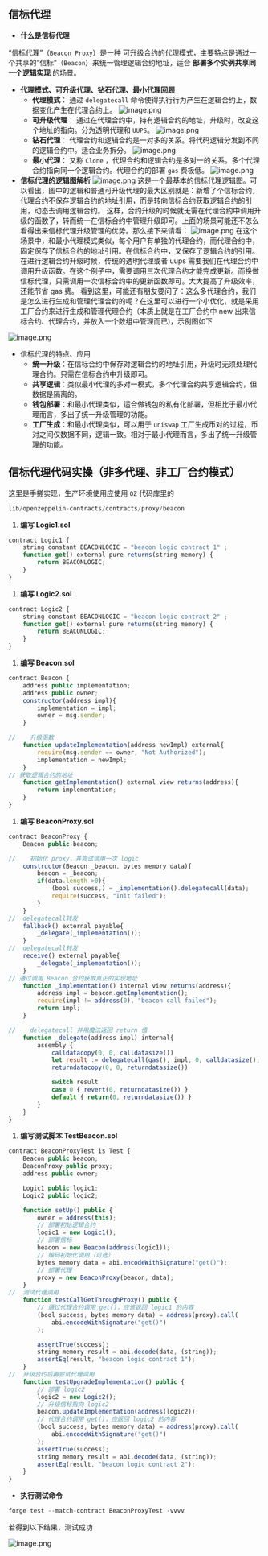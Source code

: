 ## 信标代理

- **什么是信标代理**

“信标代理”（`Beacon Proxy`）是一种 可升级合约的代理模式，主要特点是通过一个共享的“信标”（`Beacon`）来统一管理逻辑合约地址，适合 **部署多个实例共享同一个逻辑实现** 的场景。

- **代理模式、可升级代理、钻石代理、最小代理回顾**
  - **代理模式**：
    通过 `delegatecall` 命令使得执行行为产生在逻辑合约上，数据变化产生在代理合约上。
    ![image.png](images/yAL843XW680165850104e.png)
  - **可升级代理**：
    通过在代理合约中，持有逻辑合约的地址，升级时，改变这个地址的指向。分为透明代理和 `UUPS`。
    ![image.png](images/FaYgF3Mv6802d65aae20b.png)
  - **钻石代理**：
    代理合约和逻辑合约是一对多的关系。将代码逻辑分发到不同的逻辑合约中。适合业务拆分。
    ![image.png](images/1fGjEZ2C6802e4cc8215b.png)
  - **最小代理**：
    又称 `Clone` ，代理合约和逻辑合约是多对一的关系。多个代理合约指向同一个逻辑合约。代理合约的部署 `gas` 费极低。
    ![image.png](images/A59joTCI6802e5f0f0a43.png)
- **信标代理的逻辑图解析**
  ![image.png](images/mkJEjrtE68068563d30a7.png)
  这是一个最基本的信标代理逻辑图。可以看出，图中的逻辑和普通可升级代理的最大区别就是：新增了个信标合约，代理合约不保存逻辑合约的地址引用，而是转向信标合约获取逻辑合约的引用，动态去调用逻辑合约。
  这样，合约升级的时候就无需在代理合约中调用升级的函数了，转而统一在信标合约中管理升级即可。上面的场景可能还不怎么看得出来信标代理升级管理的优势。那么接下来请看：
  ![image.png](images/SmX5CibE6806868151f20.png)
  在这个场景中，和最小代理模式类似，每个用户有单独的代理合约，而代理合约中，固定保存了信标合约的地址引用。在信标合约中，又保存了逻辑合约的引用。在进行逻辑合约升级时候，传统的透明代理或者 uups 需要我们在代理合约中调用升级函数。在这个例子中，需要调用三次代理合约才能完成更新。而换做信标代理，只需调用一次信标合约中的更新函数即可。大大提高了升级效率，还能节省 gas 费。
  看到这里，可能还有朋友要问了：这么多代理合约，我们是怎么进行生成和管理代理合约的呢？在这里可以进行一个小优化，就是采用工厂合约来进行生成和管理代理合约（本质上就是在工厂合约中 new 出来信标合约、代理合约，并放入一个数组中管理而已)，示例图如下

![image.png](images/X6OHgWEQ6806881262ef3.png)

- 信标代理的特点、应用
  - **统一升级**：在信标合约中保存对逻辑合约的地址引用，升级时无须处理代理合约。只需在信标合约中升级即可。
  - **共享逻辑**：类似最小代理的多对一模式，多个代理合约共享逻辑合约，但数据是隔离的。
  - **钱包部署**：和最小代理类似，适合做钱包的私有化部署，但相比于最小代理而言，多出了统一升级管理的功能。
  - **工厂生成**：和最小代理类似，可以用于 `uniswap` 工厂生成币对的过程，币对之间仅数据不同，逻辑一致。相对于最小代理而言，多出了统一升级管理的功能。

## 信标代理代码实操（非多代理、非工厂合约模式）

这里是手搓实现，生产环境使用应使用 `OZ` 代码库里的

```js
lib/openzeppelin-contracts/contracts/proxy/beacon
```

1. **编写 Logic1.sol**

```js
contract Logic1 {
    string constant BEACONLOGIC = "beacon logic contract 1" ;
    function get() external pure returns(string memory) {
        return BEACONLOGIC;
    }
}
```

1. **编写 Logic2.sol**

```js
contract Logic2 {
    string constant BEACONLOGIC = "beacon logic contract 2" ;
    function get() external pure returns(string memory) {
        return BEACONLOGIC;
    }
}
```

1. **编写 Beacon.sol**

```js
contract Beacon {
    address public implementation;
    address public owner;
    constructor(address impl){
        implementation = impl;
        owner = msg.sender;
    }

//    升级函数
    function updateImplementation(address newImpl) external{
        require(msg.sender == owner, "Not Authorized");
        implementation = newImpl;
    }
// 获取逻辑合约的地址
    function getImplementation() external view returns(address){
        return implementation;
    }
}
```

1. **编写 BeaconProxy.sol**

```js
contract BeaconProxy {
    Beacon public beacon;

//    初始化 proxy，并尝试调用一次 logic
    constructor(Beacon _beacon, bytes memory data){
        beacon = _beacon;
        if(data.length >0){
            (bool success,) = _implementation().delegatecall(data);
            require(success, "Init failed");
        }
    }
//  delegatecall转发
    fallback() external payable{
        _delegate(_implementation());
    }
//  delegatecall转发
    receive() external payable{
        _delegate(_implementation());
    }
// 通过调用 Beacon 合约获取真正的实现地址
    function _implementation() internal view returns(address){
        address impl = beacon.getImplementation();
        require(impl != address(0), "beacon call failed");
        return impl;
    }

//    delegatecall 并用魔法返回 return 值
    function _delegate(address impl) internal{
        assembly {
            calldatacopy(0, 0, calldatasize())
            let result := delegatecall(gas(), impl, 0, calldatasize(), 0, 0)
            returndatacopy(0, 0, returndatasize())

            switch result
            case 0 { revert(0, returndatasize()) }
            default { return(0, returndatasize()) }
        }
    }
}
```

1. **编写测试脚本 TestBeacon.sol**

```js
contract BeaconProxyTest is Test {
    Beacon public beacon;
    BeaconProxy public proxy;
    address public owner;

    Logic1 public logic1;
    Logic2 public logic2;

    function setUp() public {
        owner = address(this);
        // 部署初始逻辑合约
        logic1 = new Logic1();
        // 部署信标
        beacon = new Beacon(address(logic1));
        // 编码初始化调用（可选）
        bytes memory data = abi.encodeWithSignature("get()");
        // 部署代理
        proxy = new BeaconProxy(beacon, data);
    }
//  测试代理调用
    function testCallGetThroughProxy() public {
        // 通过代理合约调用 get()，应该返回 logic1 的内容
        (bool success, bytes memory data) = address(proxy).call(
            abi.encodeWithSignature("get()")
        );

        assertTrue(success);
        string memory result = abi.decode(data, (string));
        assertEq(result, "beacon logic contract 1");
    }
//  升级合约后再尝试代理调用
    function testUpgradeImplementation() public {
        // 部署 logic2
        logic2 = new Logic2();
        // 升级信标指向 logic2
        beacon.updateImplementation(address(logic2));
        // 代理合约调用 get()，应返回 logic2 的内容
        (bool success, bytes memory data) = address(proxy).call(
            abi.encodeWithSignature("get()")
        );
        assertTrue(success);
        string memory result = abi.decode(data, (string));
        assertEq(result, "beacon logic contract 2");
    }
}
```

- **执行测试命令**

```js
forge test --match-contract BeaconProxyTest -vvvv
```

若得到以下结果，测试成功

![image.png](images/yh0TDcQj6806a4395e989.png)